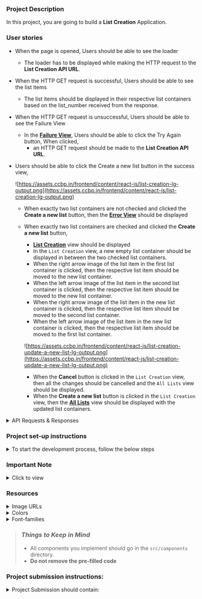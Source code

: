 ### Project Description

In this project, you are going to build a **List Creation** Application.

### User stories
- When the page is opened, Users should be able to see the loader
  - The loader has to be displayed while making the HTTP request to the **List Creation API URL**.
- When the HTTP GET request is successful, Users should be able to see the list items
  - The list items should be displayed in their respective list containers based on the list_number received from the response.
- When the HTTP GET request is unsuccessful, Users should be able to see the Failure View
  - In the **[Failure View](https://assets.ccbp.in/frontend/content/react-js/list-creation-failure-lg-output.png)**, Users should be able to click the Try Again button, When clicked,
    - an HTTP GET request should be made to the **List Creation API URL**.
- Users should be able to click the Create a new list button in the success view,
    
    ![https://assets.ccbp.in/frontend/content/react-js/list-creation-lg-output.png](https://assets.ccbp.in/frontend/content/react-js/list-creation-lg-output.png)
    
  - When exactly two list containers are not checked and clicked the **Create a new list** button, then the **[Error View](https://assets.ccbp.in/frontend/content/react-js/list-creation-error-lg-output.png)** should be displayed
  - When exactly two list containers are checked and clicked the **Create a new list** button,
    - **[List Creation](https://assets.ccbp.in/frontend/content/react-js/list-creation-create-a-new-list-lg-output.png)** view should be displayed
    - In the `List Creation` view, a new empty list container should be displayed in between the two checked list containers.
    - When the right arrow image of the list item in the first list container is clicked, then the respective list item should be moved to the new list container.
    - When the left arrow image of the list item in the second list container is clicked, then the respective list item should be moved to the new list container.
    - When the right arrow image of the list item in the new list container is clicked, then the respective list item should be moved to the second list container.
    - When the left arrow image of the list item in the new list container is clicked, then the respective list item should be moved to the first list container.
            
    ![https://assets.ccbp.in/frontend/content/react-js/list-creation-update-a-new-list-lg-output.png](https://assets.ccbp.in/frontend/content/react-js/list-creation-update-a-new-list-lg-output.png)
            
    - When the **Cancel** button is clicked in the `List Creation` view, then all the changes should be cancelled and the `All Lists` view should be displayed.
    - When the **Create a new list** button is clicked in the `List Creation` view, then the **[All Lists](https://assets.ccbp.in/frontend/content/react-js/list-creation-add-a-new-list-lg-output.png)** view should be displayed with the updated list containers.

<details>

<summary>API Requests & Responses</summary>
<br/>

**List Creation API**

#### URL: `https://apis.ccbp.in/list-creation/lists`

#### Method: `GET`

#### Description:

Returns a response containing the list of list items

#### Response

```json
{
  "lists": [
    {
      "list_number": 1,
      "id": "02b72a7c-a683-11ec-b909-0242ac120002",
      "name": "Cat, european wild",
      "description": "Felis silvestris lybica"
    },
    {
      "list_number": 2,
      "id": "02b72cd4-a683-11ec-b909-0242ac120002",
      "name": "African lion",
      "description": "Panthera leo",
    },
    ...
  ],
}
```

</details>

### Project set-up instructions

<details>
<summary>To start the development process, follow the below steps</summary>
<br/>

1. Download [Node](https://nodejs.org/en/download/) on your local system - Windows OS, Linux/Mac OS
2. Download the [zip file](https://s3.ap-south-1.amazonaws.com/new-assets.ccbp.in/frontend/loading-data/react-js/coding-practices/listCreation/listCreation-V2.zip).
3. Unzip the zip file on your local machine.
4. Run the command "npm install" in the terminal to install all the necessary dependencies.
5. Run the command "npm start" in the terminal to start the development server.
6. The app can be viewed in the browser by using the LOCAL URL [http://localhost:3000/](http://localhost:3000/).
7. You can start the development process by going through the **README** in the given file.
8. Don’t use any third-party packages.

</details>

### Important Note

<details>
<summary>Click to view</summary>

<br/>

**The following instructions are required for the tests to pass**

- Use normal HTML elements to style the React Components. Usage of `styled-components` (CSS in JS) to style React components are not supported. Test cases won't be passed if styled components are used.
- The Failure View image should consist of an alt attribute value as `failure view`
- Wrap the `Loader` component with an HTML container element and add the `testid` attribute value as **loader** to it

```jsx
<div className="loader-container" testid="loader">
  <Loader type="TailSpin" color="#3b82f6" height={50} width={50} />
</div>
```

- The checkbox input `id` and label `htmlFor` attribute values should be unique for every list container.
- List containers which consist of list items should contain the testid with value as `list{list_number}`. Here the `list_number` is the value of the key `list_number` received in the response.
- A new empty list container should contain the testid with value as `list{listsData.length + 1}`. Here the `listsData` is the variable which contains all the list containers.
- Refer to the below example for the usage of `testid` in the HTML elements.
  - Example: `<li testid="list1" className="list-container"/>`.
- Responsiveness is not required.
- There is no need to use routes.

</details>

### Resources

<details>
<summary>Image URLs</summary>

- [https://assets.ccbp.in/frontend/react-js/list-creation/list-creation-left-arrow.png](https://assets.ccbp.in/frontend/react-js/list-creation/list-creation-left-arrow.png) alt should be **left arrow**

- [https://assets.ccbp.in/frontend/react-js/list-creation/list-creation-right-arrow.png](https://assets.ccbp.in/frontend/react-js/list-creation/list-creation-right-arrow.png) alt should be **right arrow**

- [https://assets.ccbp.in/frontend/react-js/list-creation/list-creation-failure-img.png](https://assets.ccbp.in/frontend/react-js/list-creation/list-creation-failure-img.png) alt should be **failure view**

</details>

<details>
<summary>Colors</summary>

<br/>

**Background Colors**:

<div style="background-color: #eff6ff; width: 150px; padding: 10px; color: black">Hex: #eff6ff</div>
<div style="background-color: #3b82f6; width: 150px; padding: 10px; color: white">Hex: #3b82f6</div>
<div style="background-color: #ffffff; width: 150px; padding: 10px; color: black">Hex: #ffffff</div>
<br/>

**Text Colors**:

<div style="background-color: #050a15; width: 150px; padding: 10px; color: white">Hex: #050a15</div>
<div style="background-color: #ffffff; width: 150px; padding: 10px; color: black">Hex: #ffffff</div>
<div style="background-color: #dc2626; width: 150px; padding: 10px; color: white">Hex: #dc2626</div>
<div style="background-color: #0f172a; width: 150px; padding: 10px; color: white">Hex: #0f172a</div>
<div style="background-color: #334155; width: 150px; padding: 10px; color: white">Hex: #334155</div>
<div style="background-color: #475569; width: 150px; padding: 10px; color: white">Hex: #475569</div>
<br/>

**Border Colors**:

<div style="background-color: #cbd5e1; width: 150px; padding: 10px; color: black">Hex: #cbd5e1</div>
<div style="background-color: #475569; width: 150px; padding: 10px; color: white">Hex: #475569</div>

</details>

<details>
<summary>Font-families</summary>

- Roboto

</details>

> ### _Things to Keep in Mind_
>
> - All components you implement should go in the `src/components` directory.
> - **Do not remove the pre-filled code**

### Project submission instructions:

<details>
<summary>Project Submission should contain:</summary>

- GitHub repository link to your code.
- A video link. video should contain a code walkthrough and explain your application.
  - Make at least a 5-minute video explaining your code and the features that you have implemented.
  - Upload the recorded video to your YouTube account.
  - Refer to [**this**](https://www.youtube.com/watch?v=VtF2AgFSLAw) video to get a better understanding of uploading videos to your YouTube account.
- Follow the below points
  - Standard naming conventions
  - The code must be easily understandable
  - The code must be readable
</details>